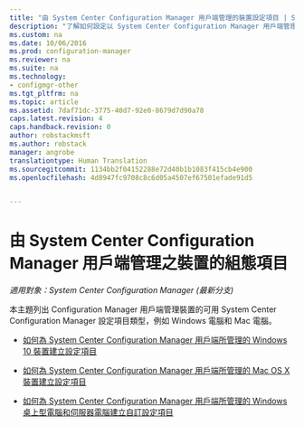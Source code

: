```yaml
---
title: "由 System Center Configuration Manager 用戶端管理的裝置設定項目 | System Center Configuration Manager"
description: "了解如何設定以 System Center Configuration Manager 用戶端管理的 Windows 和 Mac 裝置。"
ms.custom: na
ms.date: 10/06/2016
ms.prod: configuration-manager
ms.reviewer: na
ms.suite: na
ms.technology:
- configmgr-other
ms.tgt_pltfrm: na
ms.topic: article
ms.assetid: 7daf71dc-3775-40d7-92e0-8679d7d90a78
caps.latest.revision: 4
caps.handback.revision: 0
author: robstackmsft
ms.author: robstack
manager: angrobe
translationtype: Human Translation
ms.sourcegitcommit: 1134bb2f04152288e72d40b1b1083f415cb4e900
ms.openlocfilehash: 4d8947fc9708c8c6d05a4507ef67501efade91d5


---
```

# <a name="configuration-items-for-devices-managed-with-the-system-center-configuration-manager-client"></a>由 System Center Configuration Manager 用戶端管理之裝置的組態項目

*適用對象：System Center Configuration Manager (最新分支)*

本主題列出 Configuration Manager 用戶端管理裝置的可用 System Center Configuration Manager 設定項目類型，例如 Windows 電腦和 Mac 電腦。  

-   [如何為 System Center Configuration Manager 用戶端所管理的 Windows 10 裝置建立設定項目](../../compliance/deploy-use/create-configuration-items-for-windows-10-devices-managed-with-the-client.md)  

-   [如何為 System Center Configuration Manager 用戶端所管理的 Mac OS X 裝置建立設定項目](../../compliance/deploy-use/create-configuration-items-for-mac-os-x-devices-managed-with-the-client.md)  

-   [如何為 System Center Configuration Manager 用戶端所管理的 Windows 桌上型電腦和伺服器電腦建立自訂設定項目](../../compliance/deploy-use/create-custom-configuration-items-for-windows-desktop-and-server-computers-managed-with-the-client.md)  



<!--HONumber=Nov16_HO1-->


